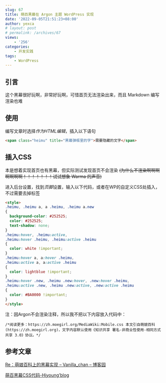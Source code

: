 ```yaml
---
slug: 67
title: 萌百黑幕在 Argon 主题 WordPress 实现
date: '2022-09-05T21:51:23+08:00'
author: yexca
# layout: post
# permalink: /archives/67
views:
    - '256'
categories:
    - 开发实践
tags:
    - WordPress
---
```


## 引言

这个黑幕很好玩啊，非常好玩啊，可惜首页无法渲染出来，而且 Markdown 编写渲染也难

## 使用

编写文章时选择*作为HTML编辑*，插入以下语句

```html
<span class="heimu" title="黑幕弹框里的字">需要隐藏的文字</span>
```

## 插入CSS

本是想着实现首页也有黑幕，但实际测试发现首页不会渲染 ~~(为什么不渲染啊啊啊啊啊啊啊！！！！！！！试试想象 Warma 的声音)~~

进入后台设置，找到*页脚*设置，输入以下代码，或者在WP的自定义CSS处插入，不过需要去掉标签

```html
<style>
.heimu, .heimu a, a .heimu, .heimu a.new 
{
  background-color: #252525;
  color: #252525;
  text-shadow: none;
}
.heimu:hover, .heimu:active,
.heimu:hover .heimu, .heimu:active .heimu 
{
  color: white !important;
}
.heimu:hover a, a:hover .heimu,
.heimu:active a, a:active .heimu 
{
  color: lightblue !important;
}
.heimu:hover .new, .heimu .new:hover, .new:hover .heimu,
.heimu:active .new, .heimu .new:active, .new:active .heimu 
{
  color: #BA0000 !important;
}
</style>
```

注：因Argon不会渲染注释，所以我不把以下内容放入代码中：

`/*阅读更多：https://zh.moegirl.org/MediaWiki:Mobile.css 本文引自萌娘百科(https://zh.moegirl.org)，文字内容默认使用《知识共享 署名-非商业性使用-相同方式共享 3.0》协议。*/`

## 参考文章

[Re：萌娘百科上的黑幕实现 – Vanilla\_chan – 博客园](https://www.cnblogs.com/Vanilla-chan/p/12355387.html)

[萌百黑幕CSS代码-Hiyoung’blog](https://hiyoungssr.xyz/2022/08/22/%E8%90%8C%E7%99%BE%E9%BB%91%E5%B9%95CSS%E4%BB%A3%E7%A0%81/)
